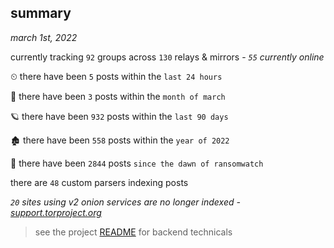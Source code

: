 
## summary
_march 1st, 2022_

currently tracking `92` groups across `130` relays & mirrors - _`55` currently online_

⏲ there have been `5` posts within the `last 24 hours`

🦈 there have been `3` posts within the `month of march`

🪐 there have been `932` posts within the `last 90 days`

🏚 there have been `558` posts within the `year of 2022`

🦕 there have been `2844` posts `since the dawn of ransomwatch`

there are `48` custom parsers indexing posts

_`20` sites using v2 onion services are no longer indexed - [support.torproject.org](https://support.torproject.org/onionservices/v2-deprecation/)_

> see the project [README](https://github.com/thetanz/ransomwatch#ransomwatch--) for backend technicals
